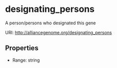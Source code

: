 # designating_persons

A person/persons who designated this gene

URI: http://alliancegenome.org/designating_persons



<!-- no inheritance hierarchy -->


## Properties

 * Range: string


